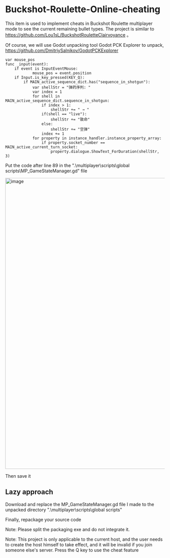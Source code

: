 # Buckshot-Roulette-Online-cheating
This item is used to implement cheats in Buckshot Roulette multiplayer mode to see the current remaining bullet types. The project is similar to https://github.com/Lou1sL/BuckshotRouletteClairvoyance
。

Of course, we will use Godot unpacking tool Godot PCK Explorer to unpack, https://github.com/DmitriySalnikov/GodotPCKExplorer

```GDScript
var mouse_pos
func _input(event):
	if event is InputEventMouse:
			mouse_pos = event.position
	if Input.is_key_pressed(KEY_Q):
		if MAIN_active_sequence_dict.has("sequence_in_shotgun"):
			var shellStr = "弹药序列: "
			var index = 1
			for shell in MAIN_active_sequence_dict.sequence_in_shotgun:
				if index > 1:
					shellStr += " → "
				if(shell == "live"): 
					shellStr += "致命"
				else: 
					shellStr += "空弹"
				index += 1
			for property in instance_handler.instance_property_array:
				if property.socket_number == MAIN_active_current_turn_socket:
					property.dialogue.ShowText_ForDuration(shellStr, 3)
```
Put the code after line 89 in the ".\multiplayer\scripts\global scripts\MP_GameStateManager.gd" file

<img width="916" alt="image" src="https://github.com/user-attachments/assets/27ac4893-8ef5-4c32-b312-523995b8c63d" />

Then save it

## Lazy approach
Download and replace the MP_GameStateManager.gd file I made to the unpacked directory ".\multiplayer\scripts\global scripts"

Finally, repackage your source code

Note: Please split the packaging exe and do not integrate it.

Note: This project is only applicable to the current host, and the user needs to create the host himself to take effect, and it will be invalid if you join someone else's server.
Press the Q key to use the cheat feature


